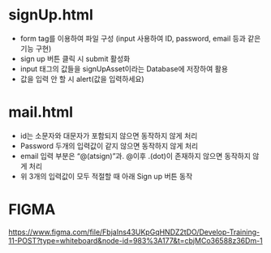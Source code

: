 # signUp.html
-  form tag를 이용하여 파일 구성 (input 사용하여 ID, password, email 등과 같은 기능 구현)
-  sign up 버튼 클릭 시 submit 활성화
-  input 태그의 값들을 signUpAsset이라는 Database에 저장하여 활용
-  값을 입력 안 할 시 alert(값을 입력하세요) 

# mail.html
-  id는 소문자와 대문자가 포함되지 않으면 동작하지 않게 처리
-  Password 두개의 입력값이 같지 않으면 동작하지 않게 처리
-  email 입력 부분은 “@(atsign)”과. @이후 .(dot)이 존재하지 않으면 동작하지 않게 처리
-  위 3개의 입력값이 모두 적절할 때 아래 Sign up 버튼 동작

# FIGMA
https://www.figma.com/file/FbjaIns43UKpGqHNDZ2tDO/Develop-Training-11-POST?type=whiteboard&node-id=983%3A177&t=cbjMCo36588z36Dm-1
